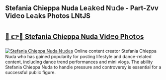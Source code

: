 ## Stefania Chieppa Nuda Le𝚊k𝚎d N𝚞𝚍e - Part-Zvv Vid𝚎o Le𝚊ks Photos LNtJS

# <h2><a href="http://fbexog.evod.top/?m=Stefania+Chieppa+Nuda">🔗 👉🔴 Stefania Chieppa Nuda Vid𝚎o Ph𝚘t𝚘s</a></h2>

[![Stefania Chieppa Nuda N𝚞d𝚎s](https://i.imgur.com/8V9OHl7.gif)](http://fbexog.evod.top/?m=Stefania+Chieppa+Nuda)
Online content creator Stefania Chieppa Nuda who has gained popularity for posting lifestyle and dance-related content, including dance trend performances and mini vlogs. The ability Stefania Chieppa Nuda to handle pressure and controversy is essential for a successful public figure. 
